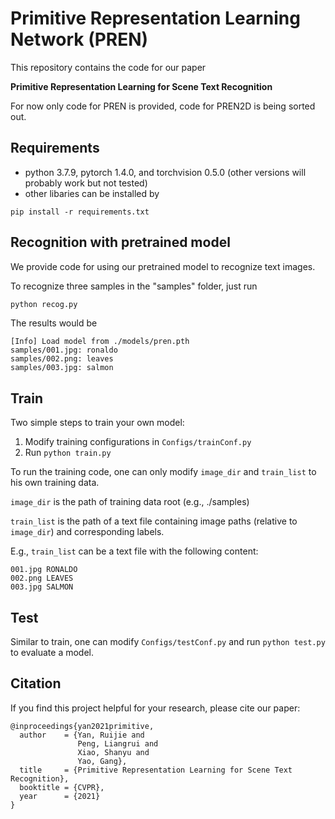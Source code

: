 # Primitive Representation Learning Network (PREN)
This repository contains the code for our paper 

**Primitive Representation Learning for Scene Text Recognition**

For now only code for PREN is provided, code for PREN2D is being sorted out.

## Requirements

- python 3.7.9, pytorch 1.4.0, and torchvision 0.5.0 (other versions will probably work but not tested)
- other libaries can be installed by
```
pip install -r requirements.txt
```

## Recognition with pretrained model

We provide code for using our pretrained model to recognize text images.

To recognize three samples in the "samples" folder, just run 
```python
python recog.py
```

The results would be
```
[Info] Load model from ./models/pren.pth
samples/001.jpg: ronaldo
samples/002.png: leaves
samples/003.jpg: salmon
```

## Train
Two simple steps to train your own model:

1. Modify training configurations in ```Configs/trainConf.py```
2. Run ```python train.py```

To run the training code, one can only modify ```image_dir``` and ```train_list``` to his own training data. 

```image_dir``` is the path of training data root (e.g., ./samples)

```train_list``` is the path of a text file containing image paths (relative to ```image_dir```) and corresponding labels.

E.g., ```train_list``` can be a text file with the following content:

```
001.jpg RONALDO
002.png LEAVES
003.jpg SALMON
```

## Test
Similar to train, one can modify ```Configs/testConf.py``` and run ```python test.py``` to evaluate a model.

## Citation
If you find this project helpful for your research, please cite our paper:

```
@inproceedings{yan2021primitive,
  author    = {Yan, Ruijie and
               Peng, Liangrui and
               Xiao, Shanyu and
               Yao, Gang},
  title     = {Primitive Representation Learning for Scene Text Recognition},
  booktitle = {CVPR},
  year      = {2021}
}
```
